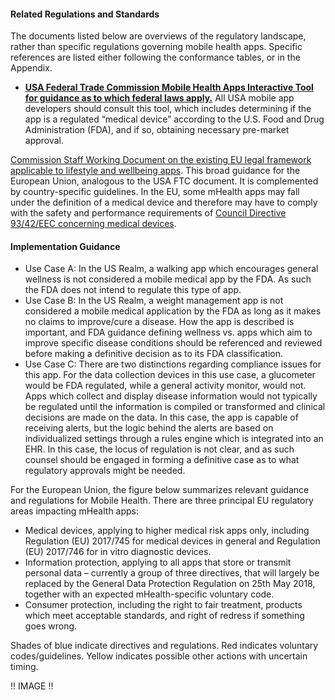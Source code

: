 #### Related Regulations and Standards

The documents listed below are overviews of the regulatory landscape, rather than specific regulations governing mobile health apps. Specific
references are listed either following the conformance tables, or in the Appendix.
- **[USA Federal Trade Commission Mobile Health Apps Interactive Tool for guidance as to which federal laws apply.](https://www.ftc.gov/tipsadvice/business-center/guidance/mobile-health-apps-interactive-tool)** All USA mobile app developers should consult this tool, which includes determining if the app is a regulated “medical device” according to the U.S. Food and Drug Administration (FDA), and if so, obtaining necessary pre-market approval.

[Commission Staff Working Document on the existing EU legal framework applicable to lifestyle and wellbeing apps](https://ec.europa.eu/digital-singlemarket/en/news/commission-staff-working-document-existing-eu-legal-framework-applicable-lifestyle-and). This broad guidance for the European Union, analogous to the USA FTC document. It is complemented by country-specific guidelines. In the EU, some mHealth apps may fall under the definition of a medical device and therefore may have to comply with the safety and performance requirements of [Council Directive 93/42/EEC concerning medical devices](https://ec.europa.eu/growth/single-market/european-standards/harmonised-standards/medical-devices_en).

#### Implementation Guidance

- Use Case A: In the US Realm, a walking app which encourages general wellness is not considered a mobile medical app by the FDA. As such the
FDA does not intend to regulate this type of app.
- Use Case B: In the US Realm, a weight management app is not considered a mobile medical application by the FDA as long as it makes no claims
to improve/cure a disease. How the app is described is important, and FDA guidance defining wellness vs. apps which aim to improve specific
disease conditions should be referenced and reviewed before making a definitive decision as to its FDA classification.
- Use Case C: There are two distinctions regarding compliance issues for this app. For the data collection devices in this use case, a glucometer would be FDA regulated, while a general activity monitor, would not. Apps which collect and display disease information would not typically be regulated until the information is compiled or transformed and clinical decisions are made on the data. In this case, the app is capable of receiving alerts, but the logic behind the alerts are based on individualized settings through a rules engine which is integrated into an EHR. In this case, the locus of regulation is not clear, and as such counsel should be engaged in forming a definitive case as to what regulatory approvals might be needed.

For the European Union, the figure below summarizes relevant guidance and regulations for Mobile Health. There are three principal EU
regulatory areas impacting mHealth apps:
- Medical devices, applying to higher medical risk apps only, including Regulation (EU) 2017/745 for medical devices in general and
Regulation (EU) 2017/746 for in vitro diagnostic devices.
- Information protection, applying to all apps that store or transmit personal data – currently a group of three directives, that will largely be replaced by the General Data Protection Regulation on 25th May 2018, together with an expected mHealth-specific voluntary code.
- Consumer protection, including the right to fair treatment, products which meet acceptable standards, and right of redress if something goes
wrong.

Shades of blue indicate directives and regulations. Red indicates voluntary codes/guidelines. Yellow indicates possible other actions with uncertain timing.

!! IMAGE !!